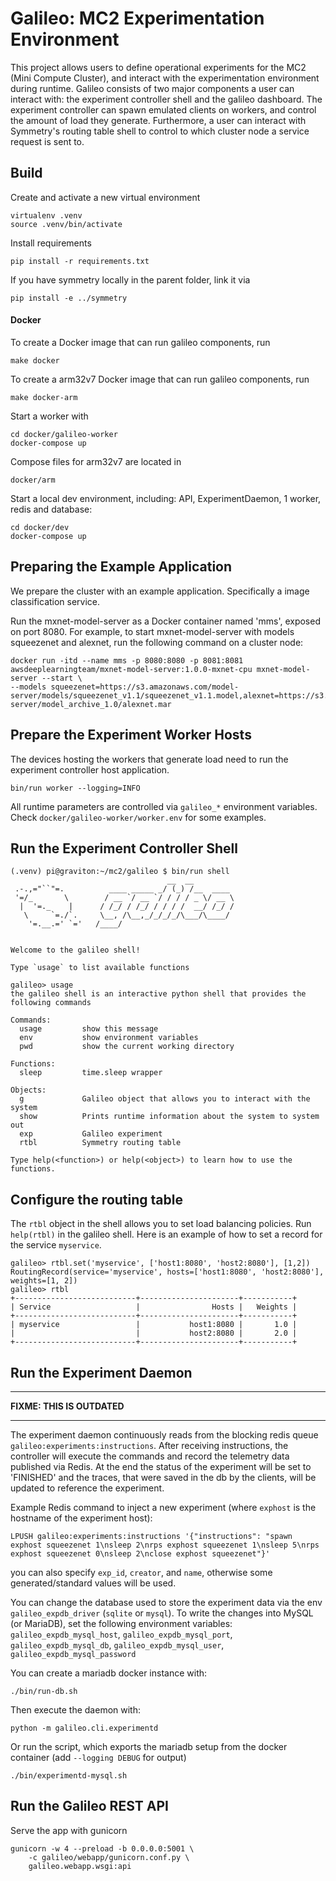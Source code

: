Galileo: MC2 Experimentation Environment
========================================

This project allows users to define operational experiments for the MC2 (Mini Compute Cluster),
and interact with the experimentation environment during runtime.
Galileo consists of two major components a user can interact with:
the experiment controller shell and the galileo dashboard.
The experiment controller can spawn emulated clients on workers, and control the amount of load they generate.
Furthermore, a user can interact with Symmetry's routing table shell to control to which cluster node a service request
is sent to.

Build
-----

Create and activate a new virtual environment

    virtualenv .venv
    source .venv/bin/activate

Install requirements

    pip install -r requirements.txt

If you have symmetry locally in the parent folder, link it via

    pip install -e ../symmetry

#### Docker

To create a Docker image that can run galileo components, run 

    make docker
    
To create a arm32v7 Docker image that can run galileo components, run
    
    make docker-arm

Start a worker with

    cd docker/galileo-worker
    docker-compose up

Compose files for arm32v7 are located in 
    
    docker/arm
    
Start a local dev environment, including: API, ExperimentDaemon, 1 worker, redis and database:

    cd docker/dev
    docker-compose up
 
Preparing the Example Application
---------------------------------

We prepare the cluster with an example application. Specifically a image classification service.

Run the mxnet-model-server as a Docker container named 'mms', exposed on port 8080.
For example, to start mxnet-model-server with models squeezenet and alexnet, run the following command on a cluster node:

    docker run -itd --name mms -p 8080:8080 -p 8081:8081 awsdeeplearningteam/mxnet-model-server:1.0.0-mxnet-cpu mxnet-model-server --start \
    --models squeezenet=https://s3.amazonaws.com/model-server/models/squeezenet_v1.1/squeezenet_v1.1.model,alexnet=https://s3.amazonaws.com/model-server/model_archive_1.0/alexnet.mar


Prepare the Experiment Worker Hosts
-----------------------------------

The devices hosting the workers that generate load need to run the experiment controller host application.

    bin/run worker --logging=INFO

All runtime parameters are controlled via `galileo_*` environment variables. Check `docker/galileo-worker/worker.env` for some examples.


Run the Experiment Controller Shell
-----------------------------------

```
(.venv) pi@graviton:~/mc2/galileo $ bin/run shell
                                   __  __
 .-.,="``"=.          ____ _____ _/ (_) /__  ____
 '=/_       \        / __ `/ __ `/ / / / _ \/ __ \
  |  '=._    |      / /_/ / /_/ / / / /  __/ /_/ /
   \     `=./`.     \__, /\__,_/_/_/_/\___/\____/
    '=.__.=' `='   /____/


Welcome to the galileo shell!

Type `usage` to list available functions

galileo> usage
the galileo shell is an interactive python shell that provides the following commands

Commands:
  usage         show this message
  env           show environment variables
  pwd           show the current working directory

Functions:
  sleep         time.sleep wrapper

Objects:
  g             Galileo object that allows you to interact with the system
  show          Prints runtime information about the system to system out
  exp           Galileo experiment
  rtbl          Symmetry routing table

Type help(<function>) or help(<object>) to learn how to use the functions.

```



Configure the routing table
---------------------------

The `rtbl` object in the shell allows you to set load balancing policies. Run `help(rtbl)` in the galileo shell.
Here is an example of how to set a record for the service `myservice`.
```
galileo> rtbl.set('myservice', ['host1:8080', 'host2:8080'], [1,2])
RoutingRecord(service='myservice', hosts=['host1:8080', 'host2:8080'], weights=[1, 2])
galileo> rtbl
+---------------------------+----------------------+-----------+
| Service                   |                Hosts |   Weights |
+---------------------------+----------------------+-----------+
| myservice                 |           host1:8080 |       1.0 |
|                           |           host2:8080 |       2.0 |
+---------------------------+----------------------+-----------+

```

Run the Experiment Daemon
-------------------------

---

**FIXME: THIS IS OUTDATED**  

---

The experiment daemon continuously reads from the blocking redis queue `galileo:experiments:instructions`.
After receiving instructions, the controller will execute the commands and record the telemetry data
published via Redis. At the end the status of the experiment will be set to 'FINISHED' and the traces,
that were saved in the db by the clients, will be updated to reference the experiment.

Example Redis command to inject a new experiment (where `exphost` is the hostname of the experiment host):

    LPUSH galileo:experiments:instructions '{"instructions": "spawn exphost squeezenet 1\nsleep 2\nrps exphost squeezenet 1\nsleep 5\nrps exphost squeezenet 0\nsleep 2\nclose exphost squeezenet"}'

you can also specify `exp_id`, `creator`, and `name`, otherwise some generated/standard values will be used.

You can change the database used to store the experiment data via the env `galileo_expdb_driver` (`sqlite` or `mysql`).
To write the changes into MySQL (or MariaDB), set the following environment variables:
`galileo_expdb_mysql_host`,
`galileo_expdb_mysql_port`,
`galileo_expdb_mysql_db`,
`galileo_expdb_mysql_user`,
`galileo_expdb_mysql_password`

You can create a mariadb docker instance with:

    ./bin/run-db.sh

Then execute the daemon with:

    python -m galileo.cli.experimentd

Or run the script, which exports the mariadb setup from the docker container (add `--logging DEBUG` for output)

    ./bin/experimentd-mysql.sh


Run the Galileo REST API
------------------------

Serve the app with gunicorn

    gunicorn -w 4 --preload -b 0.0.0.0:5001 \
        -c galileo/webapp/gunicorn.conf.py \
        galileo.webapp.wsgi:api
